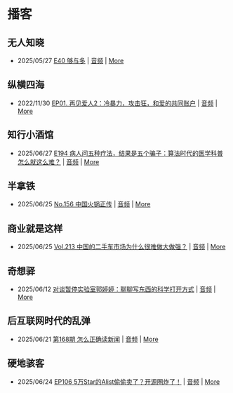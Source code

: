 # 播客

## 无人知晓
- 2025/05/27 [E40 够与多](https://www.xiaoyuzhoufm.com/episode/682ecd8b457b22ce0df770c2) | [音频](https://dts-api.xiaoyuzhoufm.com/track/611719d3cb0b82e1df0ad29e/682ecd8b457b22ce0df770c2/media.xyzcdn.net/611719d3cb0b82e1df0ad29e/lqx1UHbtbLPSGlAcSjWewCS8fYg0.m4a) | [More](channels/%E6%97%A0%E4%BA%BA%E7%9F%A5%E6%99%93.md)

## 纵横四海
- 2022/11/30 [EP01. 再见爱人2：冷暴力，攻击狂，和爱的共同账户](https://www.ximalaya.com/sound/592716797) | [音频](https://aod.cos.tx.xmcdn.com/storages/26c6-audiofreehighqps/E9/4E/GKwRIUEHXOodAq7-QQHYdhCw-aacv2-48K.m4a) | [More](channels/%E7%BA%B5%E6%A8%AA%E5%9B%9B%E6%B5%B7.md)

## 知行小酒馆
- 2025/06/27 [E194 病人问五种疗法，结果是五个骗子：算法时代的医学科普怎么就这么难？](https://www.xiaoyuzhoufm.com/episode/685e2d00bef90978ec27b330) | [音频](https://dts-api.xiaoyuzhoufm.com/track/6013f9f58e2f7ee375cf4216/685e2d00bef90978ec27b330/media.xyzcdn.net/6013f9f58e2f7ee375cf4216/lm5-M5T5ju2wV1emvtC0ZwvPVAut.m4a) | [More](channels/%E7%9F%A5%E8%A1%8C%E5%B0%8F%E9%85%92%E9%A6%86.md)

## 半拿铁
- 2025/06/25 [No.156 中国火锅正传](https://www.ximalaya.com/sound/876245347) | [音频](https://tk.wavpub.com/WPDL_VZUYwueffdRkHQmwkFanCjFEqhssThHJGkVKpTfAEQaJThMAkMbHfSdzXG-51.m4a) | [More](channels/%E5%8D%8A%E6%8B%BF%E9%93%81.md)

## 商业就是这样
- 2025/06/25 [Vol.213 中国的二手车市场为什么很难做大做强？](https://www.ximalaya.com/sound/876594337) | [音频](https://aod.cos.tx.xmcdn.com/storages/8df5-audiofreehighqps/73/DA/GKwRIaIMMdNLAUg2mgPRx67i.m4a) | [More](channels/%E5%95%86%E4%B8%9A%E5%B0%B1%E6%98%AF%E8%BF%99%E6%A0%B7.md)

## 奇想驿
- 2025/06/12 [对谈暂停实验室郭婷婷：聊聊写东西的科学打开方式](https://www.xiaoyuzhoufm.com/episode/684adc56574f065721d5960c) | [音频](https://dts-api.xiaoyuzhoufm.com/track/6034daea97755b8fc9c66480/684adc56574f065721d5960c/media.xyzcdn.net/6034daea97755b8fc9c66480/lsg_JvFtGZ36OBuiTLgzYxJmHHUx.m4a) | [More](channels/%E5%A5%87%E6%83%B3%E9%A9%BF.md)

## 后互联网时代的乱弹
- 2025/06/21 [第168期 怎么正确读新闻](https://hosting.wavpub.cn/pie/ep168/) | [音频](https://tk.wavpub.com/WPDL_ZzXAJqNkLavTMQnJhyANSNXeCkKpGffGQgRBhcwgjbPrPvePevJFugyNNx-9e.mp3) | [More](channels/%E5%90%8E%E4%BA%92%E8%81%94%E7%BD%91%E6%97%B6%E4%BB%A3%E7%9A%84%E4%B9%B1%E5%BC%B9.md)

## 硬地骇客
- 2025/06/24 [EP106 5万Star的Alist偷偷卖了？开源圈炸了！](https://www.xiaoyuzhoufm.com/episode/685ab6b32a38b4d979552ce2) | [音频](https://dts-api.xiaoyuzhoufm.com/track/640ee2438be5d40013fe4a87/685ab6b32a38b4d979552ce2/media.xyzcdn.net/640ee2438be5d40013fe4a87/lgs5AZPcqPVnLO8uKv51XbHNzycY.m4a) | [More](channels/%E7%A1%AC%E5%9C%B0%E9%AA%87%E5%AE%A2.md)

